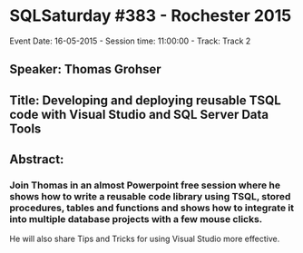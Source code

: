 # SQLSaturday #383 - Rochester 2015
Event Date: 16-05-2015 - Session time: 11:00:00 - Track: Track 2
## Speaker: Thomas Grohser
## Title: Developing and deploying reusable TSQL code with Visual Studio and SQL Server Data Tools
## Abstract:
### Join Thomas in an almost Powerpoint free session where he shows how to write a reusable code library using TSQL, stored procedures, tables and functions and shows how to integrate it into multiple database projects with a few mouse clicks.
He will also share Tips and Tricks for using Visual Studio more effective.
